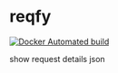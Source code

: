 # reqfy
[![Docker Automated build](https://img.shields.io/docker/automated/a1fred/reqfy.svg)](https://hub.docker.com/r/a1fred/reqfy/)

show request details json

